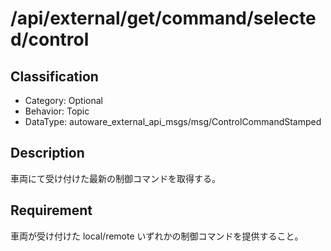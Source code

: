 # /api/external/get/command/selected/control

## Classification

- Category: Optional
- Behavior: Topic
- DataType: autoware_external_api_msgs/msg/ControlCommandStamped

## Description

車両にて受け付けた最新の制御コマンドを取得する。

## Requirement

車両が受け付けた local/remote いずれかの制御コマンドを提供すること。
